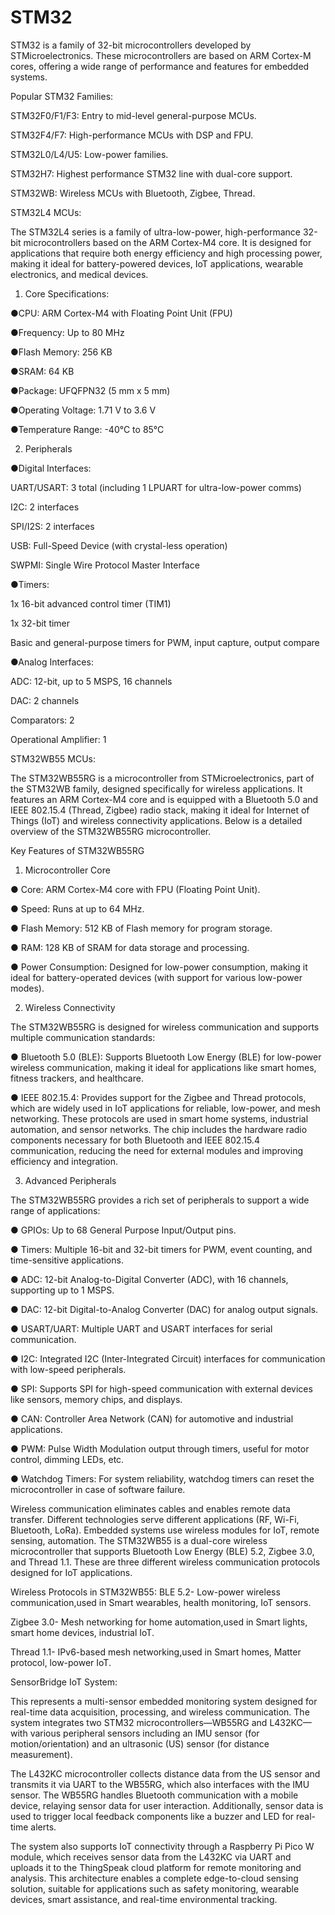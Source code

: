 # STM32


STM32 is a family of 32-bit microcontrollers developed by STMicroelectronics. These microcontrollers are based on ARM Cortex-M cores, offering a wide range of performance and features for embedded systems.

Popular STM32 Families:

STM32F0/F1/F3: Entry to mid-level general-purpose MCUs.

STM32F4/F7: High-performance MCUs with DSP and FPU.

STM32L0/L4/U5: Low-power families.

STM32H7: Highest performance STM32 line with dual-core support.

STM32WB: Wireless MCUs with Bluetooth, Zigbee, Thread.


STM32L4 MCUs:

The STM32L4 series is a family of ultra-low-power, high-performance 32-bit microcontrollers based on the ARM Cortex-M4 core. It is designed for applications that require both energy efficiency and high processing power, making it ideal for battery-powered devices, IoT applications, wearable electronics, and medical devices.

1. Core Specifications:

●CPU: ARM Cortex-M4 with Floating Point Unit (FPU)

●Frequency: Up to 80 MHz

●Flash Memory: 256 KB

●SRAM: 64 KB

●Package: UFQFPN32 (5 mm x 5 mm)

●Operating Voltage: 1.71 V to 3.6 V

●Temperature Range: -40°C to 85°C

 2. Peripherals

●Digital Interfaces:

UART/USART: 3 total (including 1 LPUART for ultra-low-power comms)

I2C: 2 interfaces

SPI/I2S: 2 interfaces

USB: Full-Speed Device (with crystal-less operation)

SWPMI: Single Wire Protocol Master Interface

●Timers:

1x 16-bit advanced control timer (TIM1)

1x 32-bit timer

Basic and general-purpose timers for PWM, input capture, output compare

●Analog Interfaces:

ADC: 12-bit, up to 5 MSPS, 16 channels

DAC: 2 channels

Comparators: 2

Operational Amplifier: 1



STM32WB55 MCUs:

The STM32WB55RG is a microcontroller from STMicroelectronics, part of the STM32WB family, designed specifically for wireless applications. It features an ARM Cortex-M4 core and is equipped with a Bluetooth 5.0 and IEEE 802.15.4 (Thread, Zigbee) radio stack, making it ideal for Internet of Things (IoT) and wireless connectivity applications. Below is a detailed overview of the STM32WB55RG microcontroller.

Key Features of STM32WB55RG

1. Microcontroller Core

●	Core: ARM Cortex-M4 core with FPU (Floating Point Unit).

●	Speed: Runs at up to 64 MHz.

●	Flash Memory: 512 KB of Flash memory for program storage.

●	RAM: 128 KB of SRAM for data storage and processing.

●	Power Consumption: Designed for low-power consumption, making it ideal for battery-operated devices (with support for various low-power modes).

2. Wireless Connectivity

The STM32WB55RG is designed for wireless communication and supports multiple communication standards:


●	Bluetooth 5.0 (BLE): Supports Bluetooth Low Energy (BLE) for low-power wireless communication, making it ideal for applications like smart homes, fitness trackers, and healthcare.

●	IEEE 802.15.4: Provides support for the Zigbee and Thread protocols, which are widely used in IoT applications for reliable, low-power, and mesh networking. These protocols are used in smart home systems, industrial automation, and sensor networks.
The chip includes the hardware radio components necessary for both Bluetooth and IEEE 802.15.4 communication, reducing the need for external modules and improving efficiency and integration.

3. Advanced Peripherals

The STM32WB55RG provides a rich set of peripherals to support a wide range of applications:

●	GPIOs: Up to 68 General Purpose Input/Output pins.

●	Timers: Multiple 16-bit and 32-bit timers for PWM, event counting, and time-sensitive applications.

●	ADC: 12-bit Analog-to-Digital Converter (ADC), with 16 channels, supporting up to 1 MSPS.

●	DAC: 12-bit Digital-to-Analog Converter (DAC) for analog output signals.

●	USART/UART: Multiple UART and USART interfaces for serial communication.

●	I2C: Integrated I2C (Inter-Integrated Circuit) interfaces for communication with low-speed peripherals.

●	SPI: Supports SPI for high-speed communication with external devices like sensors, memory chips, and displays.

●	CAN: Controller Area Network (CAN) for automotive and industrial applications.

●	PWM: Pulse Width Modulation output through timers, useful for motor control, dimming LEDs, etc.

●	Watchdog Timers: For system reliability, watchdog timers can reset the microcontroller in case of software failure.

Wireless communication eliminates cables and enables remote data transfer.
Different technologies serve different applications (RF, Wi-Fi, Bluetooth, LoRa).
Embedded systems use wireless modules for IoT, remote sensing, automation.
The STM32WB55 is a dual-core wireless microcontroller that supports Bluetooth Low Energy (BLE) 5.2, Zigbee 3.0, and Thread 1.1. These are three different wireless communication protocols designed for IoT applications.

Wireless Protocols in STM32WB55:
BLE 5.2-	Low-power wireless communication,used in Smart wearables, health monitoring, IoT sensors.

Zigbee 3.0-	Mesh networking for home automation,used in	Smart lights, smart home devices, industrial IoT.

Thread 1.1-	IPv6-based mesh networking,used in Smart homes, Matter protocol, low-power IoT.


SensorBridge IoT System:

This represents a multi-sensor embedded monitoring system designed for real-time data acquisition, processing, and wireless communication. The system integrates two STM32 microcontrollers—WB55RG and L432KC—with various peripheral sensors including an IMU sensor (for motion/orientation) and an ultrasonic (US) sensor (for distance measurement).

The L432KC microcontroller collects distance data from the US sensor and transmits it via UART to the WB55RG, which also interfaces with the IMU sensor. The WB55RG handles Bluetooth communication with a mobile device, relaying sensor data for user interaction. Additionally, sensor data is used to trigger local feedback components like a buzzer and LED for real-time alerts.

The system also supports IoT connectivity through a Raspberry Pi Pico W module, which receives sensor data from the L432KC via UART and uploads it to the ThingSpeak cloud platform for remote monitoring and analysis.
This architecture enables a complete edge-to-cloud sensing solution, suitable for applications such as safety monitoring, wearable devices, smart assistance, and real-time environmental tracking.




